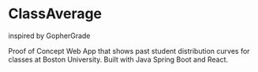 # ClassAverage

inspired by GopherGrade 

Proof of Concept Web App that shows past student distribution curves for classes at Boston University. 
Built with Java Spring Boot and React. 

